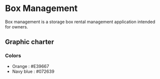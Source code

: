 # Box Management

Box management is a storage box rental management application intended for owners.

## Graphic charter

### Colors

-   Orange : #E39667
-   Navy blue : #072639
